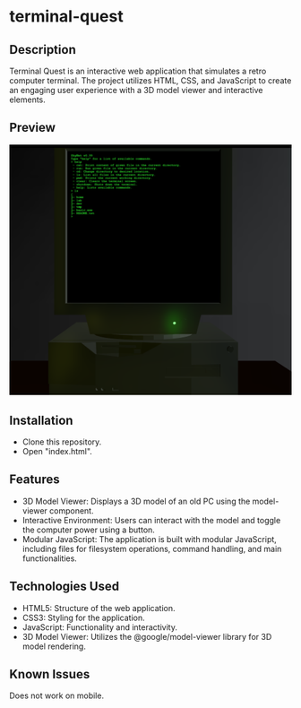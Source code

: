 # terminal-quest

## Description
Terminal Quest is an interactive web application that simulates a retro computer terminal. The project utilizes HTML, CSS, and JavaScript to create an engaging user experience with a 3D model viewer and interactive elements.

## Preview
<img src= "assets/imgs/preview.png">

## Installation
- Clone this repository.
- Open "index.html".

## Features
- 3D Model Viewer: Displays a 3D model of an old PC using the model-viewer component.
- Interactive Environment: Users can interact with the model and toggle the computer power using a button.
- Modular JavaScript: The application is built with modular JavaScript, including files for filesystem operations, command handling, and main functionalities.

## Technologies Used
- HTML5: Structure of the web application.
- CSS3: Styling for the application.
- JavaScript: Functionality and interactivity.
- 3D Model Viewer: Utilizes the @google/model-viewer library for 3D model rendering.

## Known Issues
Does not work on mobile.